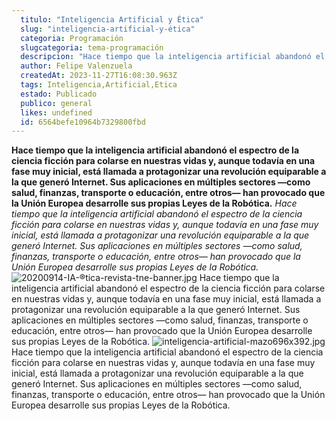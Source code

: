 ```yaml
---
  titulo: "Inteligencia Artificial y Ética"
  slug: "inteligencia-artificial-y-ética"
  categoria: Programación
  slugcategoria: tema-programación
  descripcion: "Hace tiempo que la inteligencia artificial abandonó el espectro de la ciencia ficción para colarse en nuestras vidas y, aunque todavía en una fase muy inicial, está llamada a protagonizar una revolu"
  author: Felipe Valenzuela
  createdAt: 2023-11-27T16:08:30.963Z
  tags: Inteligencia,Artificial,Etica
  estado: Publicado
  publico: general
  likes: undefined
  id: 6564befe10964b7329800fbd
---
```

**Hace tiempo que la inteligencia artificial abandonó el espectro de la ciencia ficción para colarse en nuestras vidas y, aunque todavía en una fase muy inicial, está llamada a protagonizar una revolución equiparable a la que generó Internet. Sus aplicaciones en múltiples sectores —como salud, finanzas, transporte o educación, entre otros— han provocado que la Unión Europea desarrolle sus propias Leyes de la Robótica.**  _Hace tiempo que la inteligencia artificial abandonó el espectro de la ciencia ficción para colarse en nuestras vidas y, aunque todavía en una fase muy inicial, está llamada a protagonizar una revolución equiparable a la que generó Internet. Sus aplicaciones en múltiples sectores —como salud, finanzas, transporte o educación, entre otros— han provocado que la Unión Europea desarrolle sus propias Leyes de la Robótica._
<img class="w-full my-10 rounded-lg" src="https://pdf-formularios.s3.sa-east-1.amazonaws.com/1702231691990-6564befe10964b7329800fbd.png" alt="20200914-IA-®tica-revista-tne-banner.jpg">
Hace tiempo que la inteligencia artificial abandonó el espectro de la ciencia ficción para colarse en nuestras vidas y, aunque todavía en una fase muy inicial, está llamada a protagonizar una revolución equiparable a la que generó Internet. Sus aplicaciones en múltiples sectores —como salud, finanzas, transporte o educación, entre otros— han provocado que la Unión Europea desarrolle sus propias Leyes de la Robótica.
<img class="w-full my-10 rounded-lg" src="https://pdf-formularios.s3.sa-east-1.amazonaws.com/1702231721585-6564befe10964b7329800fbd.png" alt="inteligencia-artificial-mazo696x392.jpg">
Hace tiempo que la inteligencia artificial abandonó el espectro de la ciencia ficción para colarse en nuestras vidas y, aunque todavía en una fase muy inicial, está llamada a protagonizar una revolución equiparable a la que generó Internet. Sus aplicaciones en múltiples sectores —como salud, finanzas, transporte o educación, entre otros— han provocado que la Unión Europea desarrolle sus propias Leyes de la Robótica.
    